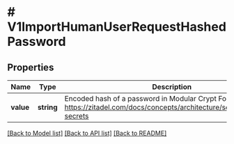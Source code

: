 # # V1ImportHumanUserRequestHashedPassword

## Properties

Name | Type | Description | Notes
------------ | ------------- | ------------- | -------------
**value** | **string** | Encoded hash of a password in Modular Crypt Format: https://zitadel.com/docs/concepts/architecture/secrets#hashed-secrets | [optional]

[[Back to Model list]](../../README.md#models) [[Back to API list]](../../README.md#endpoints) [[Back to README]](../../README.md)

